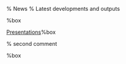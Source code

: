 % News
% Latest developments and outputs

<div class="flex-container">

[](Press)%box

[Presentations](Presentations/index.php)%box

% second comment

[](Blog/index.md)%box

</div>
